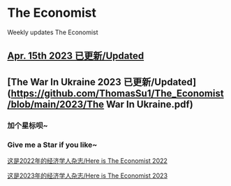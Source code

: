 # The Economist
Weekly updates The Economist

## [Apr. 15th 2023 已更新/Updated](https://github.com/ThomasSu1/The_Economist/blob/main/2023/The%20Economist-2023.4.15.pdf)

## [The War In Ukraine 2023 已更新/Updated](https://github.com/ThomasSu1/The_Economist/blob/main/2023/The War In Ukraine.pdf)

### 加个**星标**呗~
### Give me a **Star** if you like~


[这是2022年的经济学人杂志/Here is The Economist 2022](https://github.com/ThomasSu1/The_Economist/tree/main/2022)

[这是2023年的经济学人杂志/Here is The Economist 2023](https://github.com/ThomasSu1/The_Economist/tree/main/2023)
